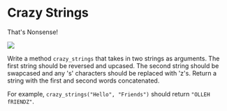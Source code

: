 
# Crazy Strings

That's Nonsense!

<img src="https://s3.amazonaws.com/after-school-assets/gibberish.gif">

Write a method `crazy_strings` that takes in two strings as arguments. The first string should be reversed and upcased. The second string should be swapcased and any 's' characters should be replaced with 'z's. Return a string with the first and second words concatenated.

For example, `crazy_strings("Hello", "Friends")` should return `"OLLEH fRIENDZ"`.


